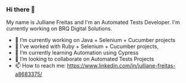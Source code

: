 ### Hi there 👋

My name is Julliane Freitas and I'm an Automated Tests Developer. I'm currently working on BRQ Digital Solutions.

- 🔭 I’m currently working on Java + Selenium + Cucumber projects
- 🔭 I've worked with Ruby + Selenium + Cucumber projects, 
- 🌱 I’m currently learning Automation using Cypress
- 👯 I’m looking to collaborate on Automated Tests Projects
- 📫 How to reach me: https://www.linkedin.com/in/julliane-freitas-a8683375/
